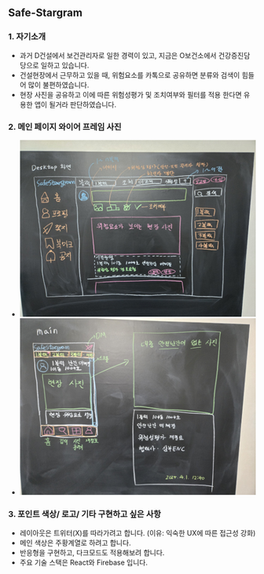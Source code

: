 ## Safe-Stargram

### 1. 자기소개
- 과거 D건설에서 보건관리자로 일한 경력이 있고, 지금은 O보건소에서 건강증진담당으로 일하고 있습니다. 
- 건설현장에서 근무하고 있을 때, 위험요소를 카톡으로 공유하면 분류와 검색이 힘들어 많이 불편하였습니다.
- 현장 사진을 공유하고 이에 따른 위험성평가 및 조치여부와 필터를 적용 한다면 유용한 앱이 될거라 판단하였습니다. 

### 2. 메인 페이지 와이어 프레임 사진
- ![데스크탑 화면](https://github.com/yonghun16/safe-star/blob/main/draft/desktop.jpeg?raw=true)
- ![모바일 화면](https://github.com/yonghun16/safe-star/blob/main/draft/mobile.jpeg)

### 3. 포인트 색상/ 로고/ 기타 구현하고 싶은 사항
- 레이아웃은 트위터(X)를 따라가려고 합니다. (이유: 익숙한 UX에 따른 접근성 강화)
- 메인 색상은 주황계열로 하려고 합니다.
- 반응형을 구현하고, 다크모드도 적용해보려 합니다. 
- 주요 기술 스택은 React와 Firebase 입니다. 
